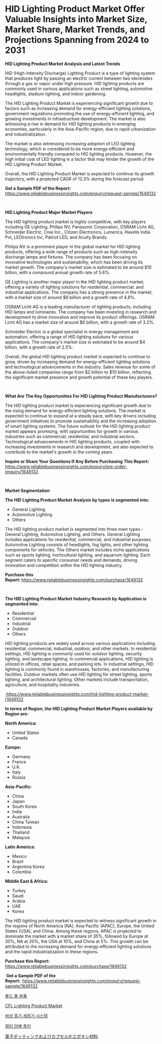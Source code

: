 <p><h1>HID Lighting Product Market Offer Valuable Insights into Market Size, Market Share, Market Trends, and Projections Spanning from 2024 to 2031</h1></p><p><strong>HID Lighting Product Market Analysis and Latest Trends</strong></p>
<p><p>HID (High-Intensity Discharge) Lighting Product is a type of lighting system that produces light by passing an electric current between two electrodes through a gas or vapor under high pressure. HID lighting products are commonly used in various applications such as street lighting, automotive headlights, stadium lighting, and indoor gardening.</p><p>The HID Lighting Product Market is experiencing significant growth due to factors such as increasing demand for energy-efficient lighting solutions, government regulations promoting the use of energy-efficient lighting, and growing investments in infrastructure development. The market is also witnessing a rise in demand for HID lighting products in emerging economies, particularly in the Asia-Pacific region, due to rapid urbanization and industrialization.</p><p>The market is also witnessing increasing adoption of LED lighting technology, which is considered to be more energy-efficient and environmentally friendly compared to HID lighting products. However, the high initial cost of LED lighting is a factor that may hinder the growth of the HID Lighting Product Market.</p><p>Overall, the HID Lighting Product Market is expected to continue its growth trajectory, with a projected CAGR of 12.3% during the forecast period.</p></p>
<p><strong>Get a Sample PDF of the Report:&nbsp;</strong> <a href="https://www.reliablebusinessinsights.com/enquiry/request-sample/1649132">https://www.reliablebusinessinsights.com/enquiry/request-sample/1649132</a></p>
<p>&nbsp;</p>
<p><strong>HID Lighting Product Major Market Players</strong></p>
<p><p>The HID lighting product market is highly competitive, with key players including GE Lighting, Philips NV, Panasonic Corporation, OSRAM Licht AG, Schneider Electric, Cree Inc., Citizen Electronics, Lumerica, Havells India Pvt, LEDtronics Inc, Patriot LED, and Acuity Brands. </p><p>Philips NV is a prominent player in the global market for HID lighting products, offering a wide range of products such as high-intensity discharge lamps and fixtures. The company has been focusing on innovative technologies and sustainability, which has been driving its market growth. The company's market size is estimated to be around $10 billion, with a compound annual growth rate of 5.6%.</p><p>GE Lighting is another major player in the HID lighting product market, offering a variety of lighting solutions for residential, commercial, and industrial applications. The company has a strong presence in the market, with a market size of around $8 billion and a growth rate of 4.8%.</p><p>OSRAM Licht AG is a leading manufacturer of lighting products, including HID lamps and luminaires. The company has been investing in research and development to drive innovation and improve its product offerings. OSRAM Licht AG has a market size of around $6 billion, with a growth rate of 3.2%.</p><p>Schneider Electric is a global specialist in energy management and automation, offering a range of HID lighting solutions for various applications. The company's market size is estimated to be around $4 billion, with a growth rate of 2.5%.</p><p>Overall, the global HID lighting product market is expected to continue to grow, driven by increasing demand for energy-efficient lighting solutions and technological advancements in the industry. Sales revenue for some of the above-listed companies range from $2 billion to $10 billion, reflecting the significant market presence and growth potential of these key players.</p></p>
<p>&nbsp;</p>
<p><strong>What Are The Key Opportunities For HID Lighting Product Manufacturers?</strong></p>
<p><p>The HID lighting product market is experiencing significant growth due to the rising demand for energy-efficient lighting solutions. The market is expected to continue to expand at a steady pace, with key drivers including government initiatives to promote sustainability and the increasing adoption of smart lighting systems. The future outlook for the HID lighting product market appears promising, with opportunities for growth in various industries such as commercial, residential, and industrial sectors. Technological advancements in HID lighting products, coupled with increasing investments in research and development, are also expected to contribute to the market's growth in the coming years.</p></p>
<p><strong>Inquire or Share Your Questions If Any Before Purchasing This Report:</strong> <a href="https://www.reliablebusinessinsights.com/enquiry/pre-order-enquiry/1649132">https://www.reliablebusinessinsights.com/enquiry/pre-order-enquiry/1649132</a></p>
<p>&nbsp;</p>
<p><strong>Market Segmentation</strong></p>
<p><strong>The HID Lighting Product Market Analysis by types is segmented into:</strong></p>
<p><ul><li>General Lighting</li><li>Automotive Lighting</li><li>Others</li></ul></p>
<p><p>The HID lighting product market is segmented into three main types - General Lighting, Automotive Lighting, and Others. General Lighting includes applications for residential, commercial, and industrial purposes. Automotive Lighting consists of headlights, fog lights, and other lighting components for vehicles. The Others market includes niche applications such as sports lighting, horticultural lighting, and aquarium lighting. Each segment caters to specific consumer needs and demands, driving innovation and competition within the HID lighting industry.</p></p>
<p><strong>Purchase this Report:&nbsp;</strong><a href="https://www.reliablebusinessinsights.com/purchase/1649132">https://www.reliablebusinessinsights.com/purchase/1649132</a></p>
<p>&nbsp;</p>
<p><strong>The HID Lighting Product Market Industry Research by Application is segmented into:</strong></p>
<p><ul><li>Residential</li><li>Commercial</li><li>Industrial</li><li>Outdoor</li><li>Others</li></ul></p>
<p><p>HID lighting products are widely used across various applications including residential, commercial, industrial, outdoor, and other markets. In residential settings, HID lighting is commonly used for outdoor lighting, security lighting, and landscape lighting. In commercial applications, HID lighting is utilized in offices, retail spaces, and parking lots. In industrial settings, HID lighting is commonly found in warehouses, factories, and manufacturing facilities. Outdoor markets often use HID lighting for street lighting, sports lighting, and architectural lighting. Other markets include transportation, agriculture, and hospitality industries.</p></p>
<p><a href="https://www.reliablebusinessinsights.com/hid-lighting-product-market-r1649132">&nbsp;https://www.reliablebusinessinsights.com/hid-lighting-product-market-r1649132</a></p>
<p><strong>In terms of Region, the HID Lighting Product Market Players available by Region are:</strong></p>
<p>
    <p> <strong> North America: </strong>
        <ul>
            <li>United States</li>
            <li>Canada</li>
        </ul>
        </p> 
    <p> <strong> Europe: </strong>
        <ul>
            <li>Germany</li>
            <li>France</li>
            <li>U.K.</li>
            <li>Italy</li>
            <li>Russia</li>
        </ul>
        </p> 
    <p> <strong> Asia-Pacific: </strong>
        <ul>
            <li>China</li>
            <li>Japan</li>
            <li>South Korea</li>
            <li>India</li>
            <li>Australia</li>
            <li>China Taiwan</li>
            <li>Indonesia</li>
            <li>Thailand</li>
            <li>Malaysia</li>
        </ul>
        </p> 
    <p> <strong> Latin America: </strong>
        <ul>
            <li>Mexico</li>
            <li>Brazil</li>
            <li>Argentina Korea</li>
            <li>Colombia</li>
        </ul>
        </p> 
    <p> <strong> Middle East & Africa: </strong>
        <ul>
            <li>Turkey</li>
            <li>Saudi</li>
            <li>Arabia</li>
            <li>UAE</li>
            <li>Korea</li>
        </ul>
    </p>
    </p>
<p><p>The HID lighting product market is expected to witness significant growth in the regions of North America (NA), Asia Pacific (APAC), Europe, the United States (USA), and China. Among these regions, APAC is projected to dominate the market with a market share of 35%, followed by Europe at 30%, NA at 20%, the USA at 10%, and China at 5%. This growth can be attributed to the increasing demand for energy-efficient lighting solutions and the rapid industrialization in these regions.</p></p>
<p><strong>Purchase this Report: </strong><a href="https://www.reliablebusinessinsights.com/purchase/1649132">https://www.reliablebusinessinsights.com/purchase/1649132</a></p>
<p>&nbsp;<strong>Get a Sample PDF of the Report:&nbsp;&nbsp;</strong><a href="https://www.reliablebusinessinsights.com/enquiry/request-sample/1649132">https://www.reliablebusinessinsights.com/enquiry/request-sample/1649132</a></p>
<p><strong></strong></p>
<p><p><a href="https://github.com/khairinauzunul/Market-Research-Report-List-1/blob/main/5547224103956.md">몰드 폼 부품</a></p><p><a href="https://github.com/Whitneyboyettebo9kiw7yr13/Market-Research-Report-List-2/blob/main/cfl-lighting-product-market.md">CFL Lighting Product Market</a></p><p><a href="https://medium.com/@ishacian.georges/%EB%B9%84%EC%83%81-%EC%A6%9D%EB%B0%9C-%EC%8A%A4%ED%81%AC%EB%9F%AC%EB%B2%84-%EC%8B%9C%EC%8A%A4%ED%85%9C-%EC%8B%9C%EC%9E%A5-2031%EB%85%84%EA%B9%8C%EC%A7%80%EC%9D%98-%ED%8A%B8%EB%A0%8C%EB%93%9C-%EC%98%88%EC%B8%A1-%EB%B0%8F-%EA%B2%BD%EC%9F%81-%EB%B6%84%EC%84%9D-1af89c036d8e">비상 증기 세정기 시스템</a></p><p><a href="https://medium.com/@brisamorar2023/%EC%83%89%EC%83%81-%EB%8B%B4%EB%B0%B0-%EC%A2%85%EC%9D%B4-%EC%8B%9C%EC%9E%A5-2031%EB%85%84%EA%B9%8C%EC%A7%80%EC%9D%98-%ED%8A%B8%EB%A0%8C%EB%93%9C-%EC%98%88%EC%B8%A1-%EB%B0%8F-%EA%B2%BD%EC%9F%81-%EB%B6%84%EC%84%9D-c6392ba450d3">컬러 담배 종이</a></p><p><a href="https://github.com/adcxff01450218/Market-Research-Report-List-2/blob/main/7243578109055.md">電子ポッティングおよびカプセル化エポキシ材料</a></p></p>